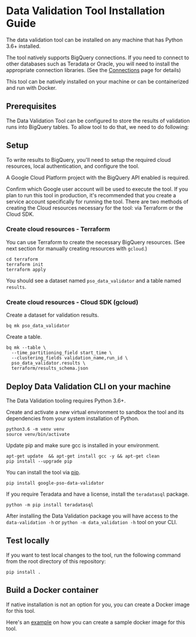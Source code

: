 # Data Validation Tool Installation Guide
The data validation tool can be installed on any machine that has Python 3.6+ installed. 

The tool natively supports BigQuery connections. If you need to connect to other databases such as Teradata or Oracle, you will need to install the appropriate connection libraries. (See the [Connections](connections.md) page for details)

This tool can be natively installed on your machine or can be containerized and run with Docker.


## Prerequisites
The Data Validation Tool can be configured to store the results of validation runs into BigQuery tables. To allow tool to do that, we need to do following:

## Setup

To write results to BigQuery, you'll need to setup the required cloud
resources, local authentication, and configure the tool.

A Google Cloud Platform project with the BigQuery API enabled is required.

Confirm which Google user account will be used to execute the tool. If you plan to run this tool in
production, it's recommended that you create a service account specifically
for running the tool.
There are two methods of creating the Cloud resources necessary for the tool: via Terraform or the Cloud SDK.
### Create cloud resources - Terraform

You can use Terraform to create the necessary BigQuery resources. (See next
section for manually creating resources with `gcloud`.)

```
cd terraform
terraform init
terraform apply
```

You should see a dataset named `pso_data_validator` and a table named
`results`.

### Create cloud resources - Cloud SDK (gcloud)

Create a dataset for validation results.

```
bq mk pso_data_validator
```

Create a table.

```
bq mk --table \
  --time_partitioning_field start_time \
  --clustering_fields validation_name,run_id \
  pso_data_validator.results \
  terraform/results_schema.json
```


## Deploy Data Validation CLI on your machine

The Data Validation tooling requires Python 3.6+.

Create and activate a new virtual environment to sandbox the tool and its
dependencies from your system installation of Python.

```
python3.6 -m venv venv
source venv/bin/activate
```

Update pip and make sure gcc is installed in your environment.
```
apt-get update  && apt-get install gcc -y && apt-get clean
pip install --upgrade pip
```

You can install the tool via [pip](https://pypi.org/project/google-pso-data-validator/1.2.0/).
```
pip install google-pso-data-validator
```

If you require Teradata and have a license, install the `teradatasql` package.

```
python -m pip install teradatasql
```

After installing the Data Validation package you will
have access to the `data-validation -h` or `python -m data_validation -h`
tool on your CLI.


## Test locally
If you want to test local changes to the tool, run the following command from the root directory of this repository:
```
pip install .
```


## Build a Docker container 
If native installation is not an option for you, you can create a Docker image for this tool.  

Here's an [example](https://github.com/GoogleCloudPlatform/professional-services-data-validator/blob/develop/samples/docker/README.md) on how you can create a sample docker image for this tool.
